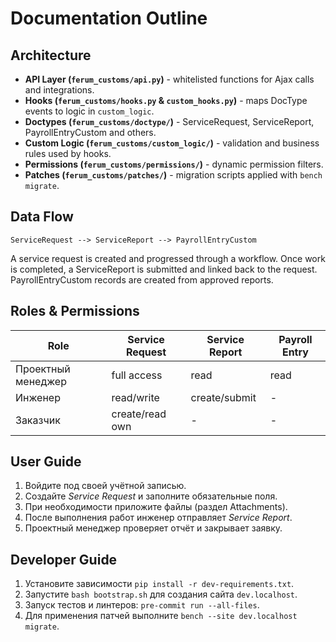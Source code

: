 # Documentation Outline

## Architecture
- **API Layer (`ferum_customs/api.py`)** - whitelisted functions for Ajax calls and integrations.
- **Hooks (`ferum_customs/hooks.py` & `custom_hooks.py`)** - maps DocType events to logic in `custom_logic`.
- **Doctypes (`ferum_customs/doctype/`)** - ServiceRequest, ServiceReport, PayrollEntryCustom and others.
- **Custom Logic (`ferum_customs/custom_logic/`)** - validation and business rules used by hooks.
- **Permissions (`ferum_customs/permissions/`)** - dynamic permission filters.
- **Patches (`ferum_customs/patches/`)** - migration scripts applied with `bench migrate`.

## Data Flow
```
ServiceRequest --> ServiceReport --> PayrollEntryCustom
```
A service request is created and progressed through a workflow. Once work is completed, a ServiceReport is submitted and linked back to the request. PayrollEntryCustom records are created from approved reports.

## Roles & Permissions
| Role | Service Request | Service Report | Payroll Entry |
| ---- | --------------- | -------------- | ------------- |
| Проектный менеджер | full access | read | read |
| Инженер | read/write | create/submit | - |
| Заказчик | create/read own | - | - |

## User Guide
1. Войдите под своей учётной записью.
2. Создайте *Service Request* и заполните обязательные поля.
3. При необходимости приложите файлы (раздел Attachments).
4. После выполнения работ инженер отправляет *Service Report*.
5. Проектный менеджер проверяет отчёт и закрывает заявку.

## Developer Guide
1. Установите зависимости `pip install -r dev-requirements.txt`.
2. Запустите `bash bootstrap.sh` для создания сайта `dev.localhost`.
3. Запуск тестов и линтеров: `pre-commit run --all-files`.
4. Для применения патчей выполните `bench --site dev.localhost migrate`.
